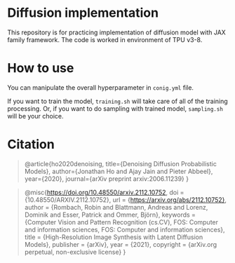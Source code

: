 # Diffusion implementation

This repository is for practicing implementation of diffusion model with JAX family framework. The code is worked in environment of TPU v3-8.

# How to use
You can manipulate the overall hyperparameter in `conig.yml` file.

If you want to train the model, `training.sh` will take care of all of the training processing. Or, if you want to do sampling with trained model, `sampling.sh` will be your choice.


# Citation

>@article{ho2020denoising,
>    title={Denoising Diffusion Probabilistic Models},
>    author={Jonathan Ho and Ajay Jain and Pieter Abbeel},
>    year={2020},
>    journal={arXiv preprint arxiv:2006.11239}
>}

>@misc{https://doi.org/10.48550/arxiv.2112.10752,
>  doi = {10.48550/ARXIV.2112.10752},
>  url = {https://arxiv.org/abs/2112.10752},
>  author = {Rombach, Robin and Blattmann, Andreas and Lorenz, Dominik and Esser, Patrick and Ommer, Björn},
>  keywords = {Computer Vision and Pattern Recognition (cs.CV), FOS: Computer and information sciences, FOS: Computer and information sciences},
>  title = {High-Resolution Image Synthesis with Latent Diffusion Models},
>  publisher = {arXiv},
>  year = {2021},
>  copyright = {arXiv.org perpetual, non-exclusive license}
>}

